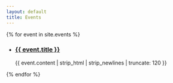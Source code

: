 ```yaml
---
layout: default
title: Events
---
```


<div id="articles">
{% for event in site.events %}
  <ul class="posts noList">
   <li>
   <h3><a href="{{ event.url }}">{{ event.title }}</a></h3>
   {{ event.content | strip_html | strip_newlines | truncate: 120 }}
     </li>
  </ul>
{% endfor %}

</div>


